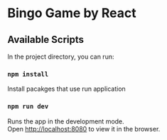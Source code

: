 # Bingo Game by React

## Available Scripts

In the project directory, you can run:

### `npm install`

Install pacakges that use run application

### `npm run dev`

Runs the app in the development mode.<br>
Open [http://localhost:8080](http://localhost:8080) to view it in the browser.

